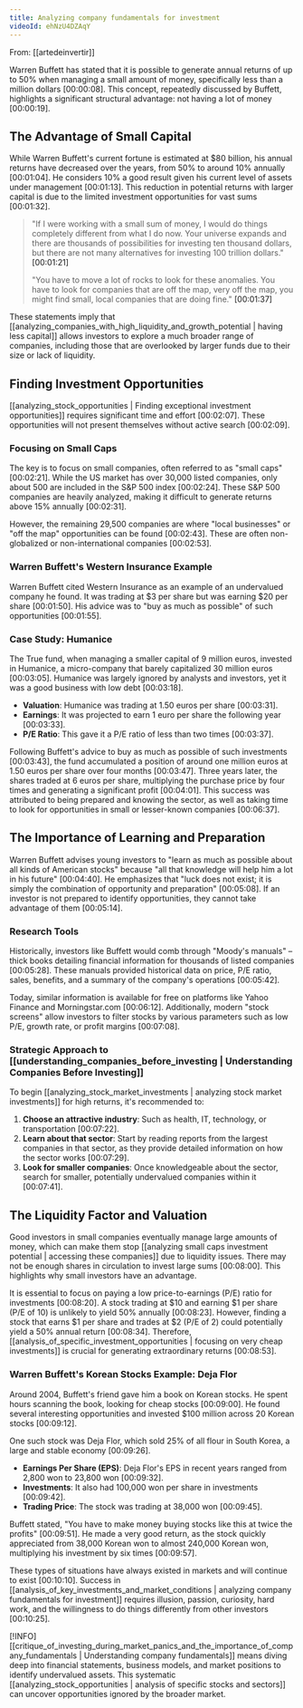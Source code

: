 ```yaml
---
title: Analyzing company fundamentals for investment
videoId: ehNzU4DZAqY
---
```


From: [[artedeinvertir]] <br/> 

Warren Buffett has stated that it is possible to generate annual returns of up to 50% when managing a small amount of money, specifically less than a million dollars <a class="yt-timestamp" data-t="00:00:08">[00:00:08]</a>. This concept, repeatedly discussed by Buffett, highlights a significant structural advantage: not having a lot of money <a class="yt-timestamp" data-t="00:00:19">[00:00:19]</a>.

## The Advantage of Small Capital
While Warren Buffett's current fortune is estimated at $80 billion, his annual returns have decreased over the years, from 50% to around 10% annually <a class="yt-timestamp" data-t="00:01:04">[00:01:04]</a>. He considers 10% a good result given his current level of assets under management <a class="yt-timestamp" data-t="00:01:13">[00:01:13]</a>. This reduction in potential returns with larger capital is due to the limited investment opportunities for vast sums <a class="yt-timestamp" data-t="00:01:32">[00:01:32]</a>.

> "If I were working with a small sum of money, I would do things completely different from what I do now. Your universe expands and there are thousands of possibilities for investing ten thousand dollars, but there are not many alternatives for investing 100 trillion dollars." <a class="yt-timestamp" data-t="00:01:21">[00:01:21]</a>
>
> "You have to move a lot of rocks to look for these anomalies. You have to look for companies that are off the map, very off the map, you might find small, local companies that are doing fine." <a class="yt-timestamp" data-t="00:01:37">[00:01:37]</a>

These statements imply that [[analyzing_companies_with_high_liquidity_and_growth_potential | having less capital]] allows investors to explore a much broader range of companies, including those that are overlooked by larger funds due to their size or lack of liquidity.

## Finding Investment Opportunities
[[analyzing_stock_opportunities | Finding exceptional investment opportunities]] requires significant time and effort <a class="yt-timestamp" data-t="00:02:07">[00:02:07]</a>. These opportunities will not present themselves without active search <a class="yt-timestamp" data-t="00:02:09">[00:02:09]</a>.

### Focusing on Small Caps
The key is to focus on small companies, often referred to as "small caps" <a class="yt-timestamp" data-t="00:02:21">[00:02:21]</a>. While the US market has over 30,000 listed companies, only about 500 are included in the S&P 500 index <a class="yt-timestamp" data-t="00:02:24">[00:02:24]</a>. These S&P 500 companies are heavily analyzed, making it difficult to generate returns above 15% annually <a class="yt-timestamp" data-t="00:02:31">[00:02:31]</a>.

However, the remaining 29,500 companies are where "local businesses" or "off the map" opportunities can be found <a class="yt-timestamp" data-t="00:02:43">[00:02:43]</a>. These are often non-globalized or non-international companies <a class="yt-timestamp" data-t="00:02:53">[00:02:53]</a>.

### Warren Buffett's Western Insurance Example
Warren Buffett cited Western Insurance as an example of an undervalued company he found. It was trading at $3 per share but was earning $20 per share <a class="yt-timestamp" data-t="00:01:50">[00:01:50]</a>. His advice was to "buy as much as possible" of such opportunities <a class="yt-timestamp" data-t="00:01:55">[00:01:55]</a>.

### Case Study: Humanice
The True fund, when managing a smaller capital of 9 million euros, invested in Humanice, a micro-company that barely capitalized 30 million euros <a class="yt-timestamp" data-t="00:03:05">[00:03:05]</a>. Humanice was largely ignored by analysts and investors, yet it was a good business with low debt <a class="yt-timestamp" data-t="00:03:18">[00:03:18]</a>.

*   **Valuation**: Humanice was trading at 1.50 euros per share <a class="yt-timestamp" data-t="00:03:31">[00:03:31]</a>.
*   **Earnings**: It was projected to earn 1 euro per share the following year <a class="yt-timestamp" data-t="00:03:33">[00:03:33]</a>.
*   **P/E Ratio**: This gave it a P/E ratio of less than two times <a class="yt-timestamp" data-t="00:03:37">[00:03:37]</a>.

Following Buffett's advice to buy as much as possible of such investments <a class="yt-timestamp" data-t="00:03:43">[00:03:43]</a>, the fund accumulated a position of around one million euros at 1.50 euros per share over four months <a class="yt-timestamp" data-t="00:03:47">[00:03:47]</a>. Three years later, the shares traded at 6 euros per share, multiplying the purchase price by four times and generating a significant profit <a class="yt-timestamp" data-t="00:04:01">[00:04:01]</a>. This success was attributed to being prepared and knowing the sector, as well as taking time to look for opportunities in small or lesser-known companies <a class="yt-timestamp" data-t="00:06:37">[00:06:37]</a>.

## The Importance of Learning and Preparation
Warren Buffett advises young investors to "learn as much as possible about all kinds of American stocks" because "all that knowledge will help him a lot in his future" <a class="yt-timestamp" data-t="00:04:40">[00:04:40]</a>. He emphasizes that "luck does not exist; it is simply the combination of opportunity and preparation" <a class="yt-timestamp" data-t="00:05:08">[00:05:08]</a>. If an investor is not prepared to identify opportunities, they cannot take advantage of them <a class="yt-timestamp" data-t="00:05:14">[00:05:14]</a>.

### Research Tools
Historically, investors like Buffett would comb through "Moody's manuals" – thick books detailing financial information for thousands of listed companies <a class="yt-timestamp" data-t="00:05:28">[00:05:28]</a>. These manuals provided historical data on price, P/E ratio, sales, benefits, and a summary of the company's operations <a class="yt-timestamp" data-t="00:05:42">[00:05:42]</a>.

Today, similar information is available for free on platforms like Yahoo Finance and Morningstar.com <a class="yt-timestamp" data-t="00:06:12">[00:06:12]</a>. Additionally, modern "stock screens" allow investors to filter stocks by various parameters such as low P/E, growth rate, or profit margins <a class="yt-timestamp" data-t="00:07:08">[00:07:08]</a>.

### Strategic Approach to [[understanding_companies_before_investing | Understanding Companies Before Investing]]
To begin [[analyzing_stock_market_investments | analyzing stock market investments]] for high returns, it's recommended to:
1.  **Choose an attractive industry**: Such as health, IT, technology, or transportation <a class="yt-timestamp" data-t="00:07:22">[00:07:22]</a>.
2.  **Learn about that sector**: Start by reading reports from the largest companies in that sector, as they provide detailed information on how the sector works <a class="yt-timestamp" data-t="00:07:29">[00:07:29]</a>.
3.  **Look for smaller companies**: Once knowledgeable about the sector, search for smaller, potentially undervalued companies within it <a class="yt-timestamp" data-t="00:07:41">[00:07:41]</a>.

## The Liquidity Factor and Valuation
Good investors in small companies eventually manage large amounts of money, which can make them stop [[analyzing small caps investment potential | accessing these companies]] due to liquidity issues. There may not be enough shares in circulation to invest large sums <a class="yt-timestamp" data-t="00:08:00">[00:08:00]</a>. This highlights why small investors have an advantage.

It is essential to focus on paying a low price-to-earnings (P/E) ratio for investments <a class="yt-timestamp" data-t="00:08:20">[00:08:20]</a>. A stock trading at $10 and earning $1 per share (P/E of 10) is unlikely to yield 50% annually <a class="yt-timestamp" data-t="00:08:23">[00:08:23]</a>. However, finding a stock that earns $1 per share and trades at $2 (P/E of 2) could potentially yield a 50% annual return <a class="yt-timestamp" data-t="00:08:34">[00:08:34]</a>. Therefore, [[analysis_of_specific_investment_opportunities | focusing on very cheap investments]] is crucial for generating extraordinary returns <a class="yt-timestamp" data-t="00:08:53">[00:08:53]</a>.

### Warren Buffett's Korean Stocks Example: Deja Flor
Around 2004, Buffett's friend gave him a book on Korean stocks. He spent hours scanning the book, looking for cheap stocks <a class="yt-timestamp" data-t="00:09:00">[00:09:00]</a>. He found several interesting opportunities and invested $100 million across 20 Korean stocks <a class="yt-timestamp" data-t="00:09:12">[00:09:12]</a>.

One such stock was Deja Flor, which sold 25% of all flour in South Korea, a large and stable economy <a class="yt-timestamp" data-t="00:09:26">[00:09:26]</a>.
*   **Earnings Per Share (EPS)**: Deja Flor's EPS in recent years ranged from 2,800 won to 23,800 won <a class="yt-timestamp" data-t="00:09:32">[00:09:32]</a>.
*   **Investments**: It also had 100,000 won per share in investments <a class="yt-timestamp" data-t="00:09:42">[00:09:42]</a>.
*   **Trading Price**: The stock was trading at 38,000 won <a class="yt-timestamp" data-t="00:09:45">[00:09:45]</a>.

Buffett stated, "You have to make money buying stocks like this at twice the profits" <a class="yt-timestamp" data-t="00:09:51">[00:09:51]</a>. He made a very good return, as the stock quickly appreciated from 38,000 Korean won to almost 240,000 Korean won, multiplying his investment by six times <a class="yt-timestamp" data-t="00:09:57">[00:09:57]</a>.

These types of situations have always existed in markets and will continue to exist <a class="yt-timestamp" data-t="00:10:10">[00:10:10]</a>. Success in [[analysis_of_key_investments_and_market_conditions | analyzing company fundamentals for investment]] requires illusion, passion, curiosity, hard work, and the willingness to do things differently from other investors <a class="yt-timestamp" data-t="00:10:25">[00:10:25]</a>.

<div class="callout is-info">
[!INFO] [[critique_of_investing_during_market_panics_and_the_importance_of_company_fundamentals | Understanding company fundamentals]] means diving deep into financial statements, business models, and market positions to identify undervalued assets. This systematic [[analyzing_stock_opportunities | analysis of specific stocks and sectors]] can uncover opportunities ignored by the broader market.
</div>